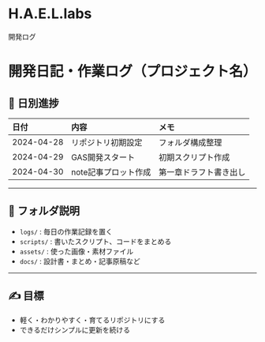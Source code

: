 # H.A.E.L.labs
開発ログ
# 開発日記・作業ログ（プロジェクト名）

## 📅 日別進捗

| 日付 | 内容 | メモ |
|:----|:-----|:-----|
| 2024-04-28 | リポジトリ初期設定 | フォルダ構成整理 |
| 2024-04-29 | GAS開発スタート | 初期スクリプト作成 |
| 2024-04-30 | note記事プロット作成 | 第一章ドラフト書き出し |

---

## 📁 フォルダ説明

- `logs/` : 毎日の作業記録を置く
- `scripts/` : 書いたスクリプト、コードをまとめる
- `assets/` : 使った画像・素材ファイル
- `docs/` : 設計書・まとめ・記事原稿など

---

## ✍️ 目標

- 軽く・わかりやすく・育てるリポジトリにする
- できるだけシンプルに更新を続ける
